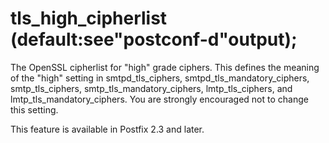 # tls_high_cipherlist (default:see"postconf-d"output); 

 The OpenSSL cipherlist for "high" grade ciphers. This defines
the meaning of the "high" setting in smtpd_tls_ciphers,
smtpd_tls_mandatory_ciphers, smtp_tls_ciphers, smtp_tls_mandatory_ciphers,
lmtp_tls_ciphers, and lmtp_tls_mandatory_ciphers. You are strongly
encouraged not to change this setting.  

 This feature is available in Postfix 2.3 and later. 


